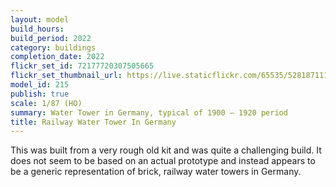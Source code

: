 ```yaml
---
layout: model
build_hours: 
build_period: 2022
category: buildings
completion_date: 2022
flickr_set_id: 72177720307505665
flickr_set_thumbnail_url: https://live.staticflickr.com/65535/52818711195_95a8f88d2c_m.jpg
model_id: 215
publish: true
scale: 1/87 (HO)
summary: Water Tower in Germany, typical of 1900 – 1920 period
title: Railway Water Tower In Germany
---
```


This was built from a very rough old kit and was quite a challenging build. It does not seem to be based on an actual prototype and instead appears to be a generic representation of brick, railway water towers in Germany.
